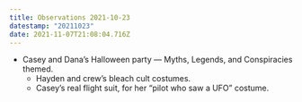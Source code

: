 ```yaml
---
title: Observations 2021-10-23
datestamp: "20211023"
date: 2021-11-07T21:08:04.716Z
---
```

- Casey and Dana’s Halloween party — Myths, Legends, and Conspiracies themed.
	- Hayden and crew’s bleach cult costumes.
	- Casey’s real flight suit, for her “pilot who saw a UFO” costume.